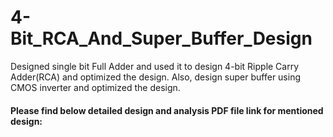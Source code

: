 # 4-Bit_RCA_And_Super_Buffer_Design
Designed single bit Full Adder and used it to design 4-bit Ripple Carry Adder(RCA) and optimized the design. Also, design super buffer using CMOS inverter and optimized the design.

#### Please find below detailed design and analysis PDF file link for mentioned design:

